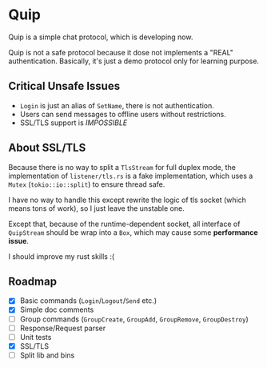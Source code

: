# Quip

Quip is a simple chat protocol, which is developing now.

Quip is not a safe protocol because it dose not implements a "REAL"
authentication. Basically, it's just a demo protocol only for learning purpose.

## Critical Unsafe Issues

- `Login` is just an alias of `SetName`, there is not authentication.
- Users can send messages to offline users without restrictions.
- SSL/TLS support is *IMPOSSIBLE*

## About SSL/TLS

Because there is no way to split a `TlsStream` for full duplex mode, the
implementation of `listener/tls.rs` is a fake implementation, which uses a
`Mutex` (`tokio::io::split`) to ensure thread safe.

I have no way to handle this except rewrite the logic of tls socket (which
means tons of work), so I just leave the unstable one.

Except that, because of the runtime-dependent socket, all interface of
`QuipStream` should be wrap into a `Box`, which may cause some
**performance issue**.

I should improve my rust skills :(

## Roadmap

- [x] Basic commands (`Login`/`Logout`/`Send` etc.)
- [x] Simple doc comments
- [ ] Group commands (`GroupCreate`, `GroupAdd`, `GroupRemove`, `GroupDestroy`)
- [ ] Response/Request parser
- [ ] Unit tests
- [x] SSL/TLS
- [ ] Split lib and bins
